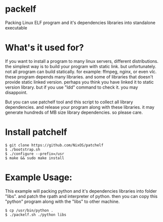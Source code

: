 # packelf
Packing Linux ELF program and it's dependencies libraries into standalone executable

# What's it used for?
If you want to install a program to many linux servers, different distributions.
the simplest way is to build your program with static link. but unfortunately.
not all program can build statically. for example: ffmpeg, nginx, or even vlc.
these program depends many libraries. and some of libraries that doesn't provide
static linked version. perhaps you think you have linked it to static version
library. but if you use "ldd" command to check it. you may disappoint.

But you can use patchelf tool and this script to collect all library dependencies.
and release your program along with these libraries. it may generate hundreds of
MB size library dependencies. so please care.

# Install patchelf
    $ git clone https://github.com/NixOS/patchelf
    $ ./bootstrap.sh
    $ ./configure --prefix=/usr
    $ make && sudo make install


# Example Usage:
This example will packing python and it's dependencies libraries into folder
"libs". and patch the rpath and interpreter of python. then you can copy this
"python" program along with the "libs" to other machine.

    $ cp /usr/bin/python .
    $ ./packelf.sh ./python libs

